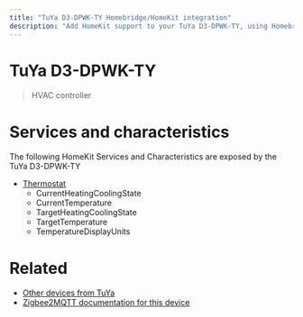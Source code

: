 ```yaml
---
title: "TuYa D3-DPWK-TY Homebridge/HomeKit integration"
description: "Add HomeKit support to your TuYa D3-DPWK-TY, using Homebridge, Zigbee2MQTT and homebridge-z2m."
---
```

<!---
This file has been GENERATED using src/docgen/docgen.ts
DO NOT EDIT THIS FILE MANUALLY!
-->
# TuYa D3-DPWK-TY
> HVAC controller


# Services and characteristics
The following HomeKit Services and Characteristics are exposed by
the TuYa D3-DPWK-TY

* [Thermostat](../../climate.md)
  * CurrentHeatingCoolingState
  * CurrentTemperature
  * TargetHeatingCoolingState
  * TargetTemperature
  * TemperatureDisplayUnits


# Related
* [Other devices from TuYa](../index.md#tuya)
* [Zigbee2MQTT documentation for this device](https://www.zigbee2mqtt.io/devices/D3-DPWK-TY.html)